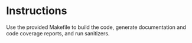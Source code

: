 # Instructions

Use the provided Makefile to build the code, generate documentation and code coverage reports, and run sanitizers.
